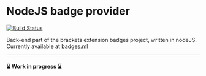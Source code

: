 # NodeJS badge provider

[![Build Status](https://travis-ci.org/brackets-extension-badges/badge-provider-nodejs.svg?branch=master)](https://travis-ci.org/brackets-extension-badges/badge-provider-nodejs)

Back-end part of the brackets extension badges project, written in nodeJS.
Currently available at [badges.ml](http://badges.ml)

---- 
#### ⌛️ Work in progress ⌛️
